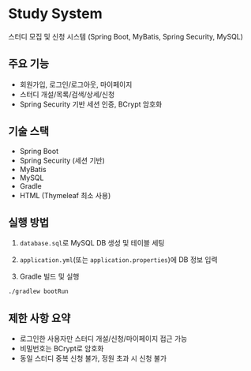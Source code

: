 # Study System

스터디 모집 및 신청 시스템 (Spring Boot, MyBatis, Spring Security, MySQL)

## 주요 기능
- 회원가입, 로그인/로그아웃, 마이페이지
- 스터디 개설/목록/검색/상세/신청
- Spring Security 기반 세션 인증, BCrypt 암호화

## 기술 스택
- Spring Boot
- Spring Security (세션 기반)
- MyBatis
- MySQL
- Gradle
- HTML (Thymeleaf 최소 사용)

## 실행 방법
1. `database.sql`로 MySQL DB 생성 및 테이블 세팅
2. `application.yml`(또는 `application.properties`)에 DB 정보 입력 

3. Gradle 빌드 및 실행

```bash
./gradlew bootRun
```

## 제한 사항 요약
- 로그인한 사용자만 스터디 개설/신청/마이페이지 접근 가능
- 비밀번호는 BCrypt로 암호화
- 동일 스터디 중복 신청 불가, 정원 초과 시 신청 불가 